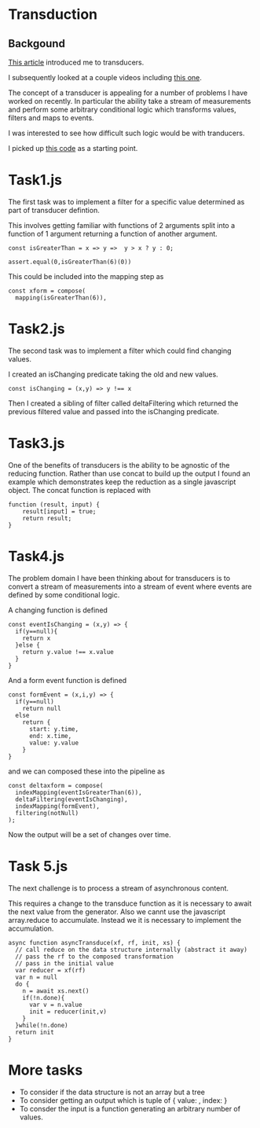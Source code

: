 #  Transduction

## Backgound
[This article](https://medium.com/javascript-scene/transducers-efficient-data-processing-pipelines-in-javascript-7985330fe73d) introduced me to transducers.

I subsequently looked at a couple videos including [this one](https://www.youtube.com/watch?v=4KqUvG8HPYo).

The concept of a transducer is appealing for a number of problems I have worked on recently.
In particular the ability take a stream of measurements and perform some arbitrary conditional logic which transforms values, filters and maps to events.

I was interested to see how difficult such logic would be with tranducers.

I picked up [this code](https://gist.github.com/NWCalvank/ec77b0c124f1048304cd8a08716a402f) as a starting point.

# Task1.js

The first task was to implement a filter for a specific value determined as part of transducer defintion.

This involves getting familiar with functions of 2 arguments split into a function of 1 argument returning a function of another argument.
```
const isGreaterThan = x => y =>  y > x ? y : 0;
   
assert.equal(0,isGreaterThan(6)(0))
```
This could be included into the mapping step as
```
const xform = compose(
  mapping(isGreaterThan(6)),
```

# Task2.js

The second task was to implement a filter which could find changing values.

I created an isChanging predicate taking the old and new values.
```
const isChanging = (x,y) => y !== x
```

Then I created a sibling of filter called deltaFiltering which returned the previous filtered value and passed into the isChanging predicate.

# Task3.js

One of the benefits of transducers is the ability to be agnostic of the reducing function.
Rather than use concat to build up the output I found an example which demonstrates keep the reduction as a single javascript object.  The concat function is replaced with
```
function (result, input) {
    result[input] = true;
    return result;
}
```

# Task4.js

The problem domain I have been thinking about for transducers is to convert a stream of measurements into a stream of event where events are defined by some conditional logic.

A changing function is defined
```
const eventIsChanging = (x,y) => {
  if(y==null){
    return x
  }else {
    return y.value !== x.value
  }
}
```

And a form event function is defined
```
const formEvent = (x,i,y) => {
  if(y==null)
    return null
  else
    return {
      start: y.time,
      end: x.time,
      value: y.value
    }
}
```

and we can composed these into the pipeline as
```
const deltaxform = compose(
  indexMapping(eventIsGreaterThan(6)),
  deltaFiltering(eventIsChanging),
  indexMapping(formEvent),
  filtering(notNull)
);
```

Now the output will be a set of changes over time.


# Task 5.js

The next challenge is to process a stream of asynchronous content.

This requires a change to the transduce function as it is necessary to await the next
value from the generator.  Also we cannt use the javascript array.reduce to accumulate. 
Instead we it is necessary to implement the accumulation.

```
async function asyncTransduce(xf, rf, init, xs) {
  // call reduce on the data structure internally (abstract it away)
  // pass the rf to the composed transformation
  // pass in the initial value
  var reducer = xf(rf)
  var n = null
  do {
    n = await xs.next()
    if(!n.done){
      var v = n.value
      init = reducer(init,v)
    }
  }while(!n.done)
  return init
}
```

# More tasks

- To consider if the data structure is not an array but a tree
- To consider getting an output which is tuple of { value: <val>, index: <index>}
- To consder the input is a function generating an arbitrary number of values.
